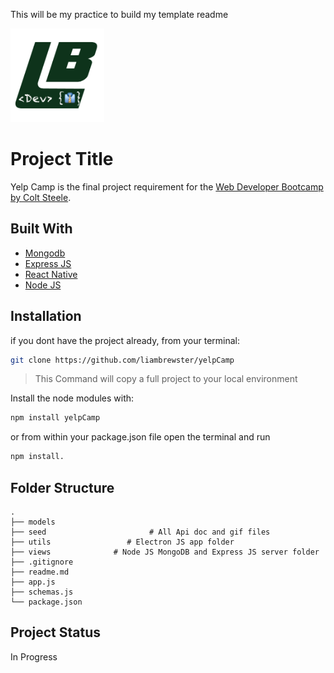 This will be my practice to build my template readme

<img src="https://github.com/liambrewster/Glass-Background-Demo/blob/3b09839d9690ff0adfb510c391d1f0b922ac7db9/images/LB%20Dev%20Logo.png" width="150" height="150">

# Project Title

Yelp Camp is the final project requirement for the [Web Developer Bootcamp by Colt Steele](https://www.udemy.com/course/the-web-developer-bootcamp/).

## Built With
- [Mongodb](https://www.mongodb.com/)
- [Express JS](https://expressjs.com/)
- [React Native](https://facebook.github.io/react-native/)
- [Node JS](https://nodejs.org/en/)

## Installation

if you dont have the project already, from your terminal:
```bash
git clone https://github.com/liambrewster/yelpCamp
```
>This Command  will copy a full  project  to your local  environment

Install the node modules with: 
```bash
npm install yelpCamp 
```
or from within your package.json file open the terminal and run 
```bash
npm install.
```


## Folder Structure
    .
    ├── models
    ├── seed                       # All Api doc and gif files
    ├── utils                 # Electron JS app folder
    ├── views              # Node JS MongoDB and Express JS server folder
    ├── .gitignore
    ├── readme.md
    ├── app.js
    ├── schemas.js
    └── package.json
    

## Project Status
In Progress
